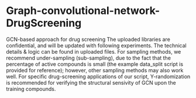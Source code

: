 # Graph-convolutional-network-DrugScreening
GCN-based approach for drug screening
The uploaded libraries are confidential, and will be updated with following experiments.
The technical details & logic can be found in uploaded files.
For sampling methods, we recommend under-sampling (sub-sampling), due to the fact that the percentage of active compounds is small (the example data_split script is provided for reference); however, other sampling methods may also work well.
For specific drug-screening applications of our script, Y-randomization is recommended for verifying the structural sensivity of GCN upon the training compounds.

